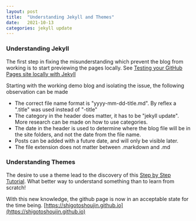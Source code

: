 ```yaml
---
layout: post
title:  "Understanding Jekyll and Themes"
date:   2021-10-13
categories: jekyll update
---
```


### Understanding Jekyll
The first step in fixing the misunderstanding which prevent the blog from working is to start previewing the pages locally. See [Testing your GitHub Pages site locally with Jekyll](https://docs.github.com/en/pages/setting-up-a-github-pages-site-with-jekyll/testing-your-github-pages-site-locally-with-jekyll)

Starting with the working demo blog and isolating the issue, the following observation can be made
- The correct file name format is "yyyy-mm-dd-title.md". By reflex a ".title" was used instead of "-title"
- The category in the header does matter, it has to be "jekyll update". More research can be made on how to use categories.
- The date in the header is used to determine where the blog file will be in the site folders, and not the date from the file name.
- Posts can be added with a future date, and will only be visible later.
- The file extension does not matter between .markdown and .md

### Understanding Themes
The desire to use a theme lead to the discovery of this [Step by Step Tutorial](https://jekyllrb.com/docs/step-by-step/01-setup/).
What better way to understand something than to learn from scratch!

With this new knowledge, the github page is now in an acceptable state for the time being.
[https://shigotoshoujin.github.io](https://shigotoshoujin.github.io)
